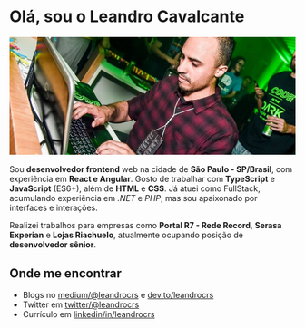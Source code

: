 # Olá, sou o Leandro Cavalcante

![Capa](./cover.jpg)

Sou **desenvolvedor frontend** web na cidade de **São Paulo - SP/Brasil**, com experiência em **React e Angular**. Gosto de trabalhar com **TypeScript** e **JavaScript** (ES6+), além de **HTML** e **CSS**. Já atuei como FullStack, acumulando experiência em _.NET_ e _PHP_, mas sou apaixonado por interfaces e interações.

Realizei trabalhos para empresas como **Portal R7 - Rede Record**, **Serasa Experian** e **Lojas Riachuelo**, atualmente ocupando posição de **desenvolvedor sênior**.

## Onde me encontrar

- Blogs no [medium/@leandrocrs](https://medium.com/@leandrocrs) e [dev.to/leandrocrs](https://dev.to/leandrocrs)
- Twitter em [twitter/@leandrocrs](https://twitter.com/leandrocrs)
- Currículo em [linkedin/in/leandrocrs](https://www.linkedin.com/in/leandrocrs/)
